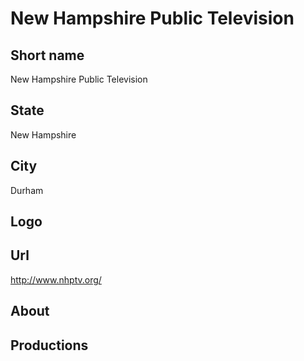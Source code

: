 # New Hampshire Public Television

## Short name

New Hampshire Public Television

## State

New Hampshire

## City

Durham

## Logo



## Url

http://www.nhptv.org/

## About



## Productions


